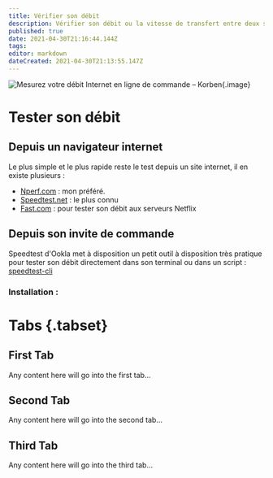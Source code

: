 ```yaml
---
title: Vérifier son débit
description: Vérifier son débit ou la vitesse de transfert entre deux serveurs
published: true
date: 2021-04-30T21:16:44.144Z
tags: 
editor: markdown
dateCreated: 2021-04-30T21:13:55.147Z
---
```


![Mesurez votre débit Internet en ligne de commande – Korben](https://i2.wp.com/korben.info/app/uploads/2019/05/Speedtest-horizontal-black.png?fit=800%2C268&ssl=1){.image}

# Tester son débit

## Depuis un navigateur internet

Le plus simple et le plus rapide reste le test depuis un site internet, il en existe plusieurs :

-   [Nperf.com](https://www.nperf.com/fr/) : mon préféré.
-   [Speedtest.net](https://www.speedtest.net/fr) : le plus connu
-   [Fast.com](https://fast.com/fr/) : pour tester son débit aux serveurs Netflix

## Depuis son invite de commande

Speedtest d'Ookla met à disposition un petit outil à disposition très pratique pour tester son débit directement dans son terminal ou dans un script : [speedtest-cli](https://www.speedtest.net/fr/apps/cli)

### Installation :
# Tabs {.tabset}
## First Tab

Any content here will go into the first tab...

## Second Tab

Any content here will go into the second tab...

## Third Tab

Any content here will go into the third tab...